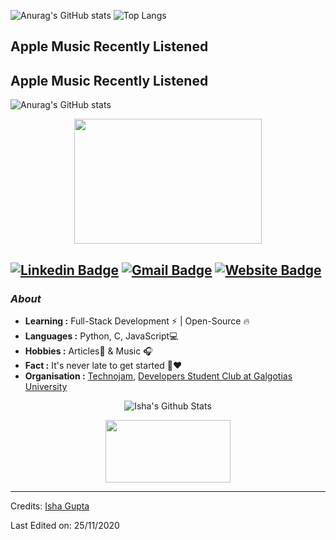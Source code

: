 ![Anurag's GitHub stats](https://github-readme-stats.vercel.app/api?username=anhphamhoangdev&show_icons=true&theme=transparent)
![Top Langs](https://github-readme-stats.vercel.app/api/top-langs/?username=anhphamhoangdev&layout=compact)


## Apple Music Recently Listened


## Apple Music Recently Listened

<img src="https://github-readme-stats.vercel.app/api?username=anhphamhoangdev&show_icons=true&theme=transparent" alt="Anurag's GitHub stats">

<p align="center">
  <img width="300" height="200" src="https://i2.wp.com/www.bestworldevents.com/wp-content/uploads/2020/05/Hello-Gif.gif?resize=498%2C498">
</p>

[![Linkedin Badge](https://img.shields.io/badge/-Isha_Gupta-blue?style=flat-square&logo=Linkedin&logoColor=white&link=https://www.linkedin.com/in/ishagupta20//)](https://www.linkedin.com/in/ishagupta20/)  [![Gmail Badge](https://img.shields.io/badge/-ishagupta2103@gmail.com-c14438?style=flat-square&logo=Gmail&logoColor=white&link=mailto:ishagupta2103@gmail.com)](mailto:ishagupta2103@gmail.com)  [![Website Badge](https://img.shields.io/badge/-devisha.me-c14438?style=flat-square&logo=Website&logoColor=white&link=https://devisha.me)](https://devisha.me)
---------------------------------------------------------------------------------------------------------------------------------------------------------------------------------
### <i>About</i>

-  **Learning :** Full-Stack Development :zap: | Open-Source :fire:	
-  **Languages :** Python, C, JavaScript💻
-  **Hobbies :** Articles📕 & Music :headphones:
-  **Fact :** It's never late to get started 🎯:heart:
-  **Organisation :** [Technojam](https://github.com/technojam), [Developers Student Club at Galgotias University](https://github.com/DSC-Galgotias)

<p align="center">
  <img alt="Isha's Github Stats" src="https://github-readme-stats.vercel.app/api?username=Isha2103&show_icons=true&theme=radical">
</p>

<p align="center">
  <img width="200" height="100" src="https://math.sun.ac.za/prodinger/thanks.gif">
</p>

-----
Credits: [Isha Gupta](https://github.com/Isha2103)

Last Edited on: 25/11/2020

